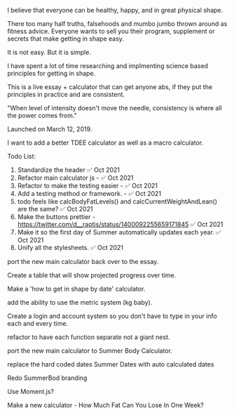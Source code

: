I believe that everyone can be healthy, happy, and in great physical shape. 

There too many half truths, falsehoods and mumbo jumbo thrown around as fitness advice. Everyone wants to sell you their program, supplement or secrets that make getting in shape easy. 

It is not easy. But it is simple.

I have spent a lot of time researching and implmenting science based principles for getting in shape. 

This is a live essay + calculator that can get anyone abs, if they put the principles in practice and are consistent. 

"When level of intensity doesn't move the needle, consistency is where all the power comes from."

Launched on March 12, 2019.

I want to add a better TDEE calculator as well as a macro calculator.

Todo List:
1. Standardize the header ✅ Oct 2021
2. Refactor main calculator js - ✅ Oct 2021
4. Refactor to make the testing easier - ✅ Oct 2021
3. Add a testing method or framework. - ✅ Oct 2021
5. todo feels like calcBodyFatLevels() and calcCurrentWeightAndLean() are the same? ✅ Oct 2021
6. Make the buttons prettier - https://twitter.com/d__raptis/status/1400092255659171845 ✅ Oct 2021
7. Make it so the first day of Summer automatically updates each year. ✅ Oct 2021
8. Unify all the stylesheets. ✅ Oct 2021

port the new main calculator back over to the essay.

Create a table that will show projected progress over time. 

Make a 'how to get in shape by date' calculator.

add the ability to use the metric system (kg baby).

Create a login and account system so you don't have to type in your info each and every time.

refactor to have each function separate not a giant nest.

port the new main calculator to Summer Body Calculator.

replace the hard coded dates Summer Dates with auto calculated dates

Redo SummerBod branding

Use Moment.js?

Make a new calculator - How Much Fat Can You Lose In One Week?


